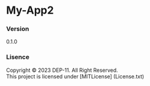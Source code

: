 # My-App2

### Version
0.1.0

### Lisence
Copyright &copy; 2023 DEP-11. All Right Reserved. <br>
This project is licensed under [MITLicense] (License.txt)